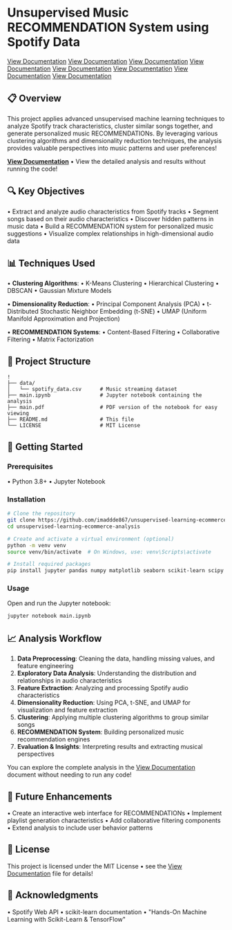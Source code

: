 # Unsupervised Music RECOMMENDATION System using Spotify Data

<!-- Updated: 2025-04-13 07:02:58 | Count: 12085 -->
<!-- Updated: 2025-04-13 07:36:38 -->
<!-- Updated: 2025-04-13 07:02:51 | Count: 5094 -->
<!-- Updated: 2025-04-13 07:02:48 | Count: 21555 -->
<!-- Updated: 2025-04-13 07:02:45 | Count: 16575 -->
<!-- Updated: 2025-04-13 07:02:42 | Count: 14624 -->
<!-- Updated: 2025-04-13 07:02:38 | Count: 12789 -->
<!-- Updated: 2025-04-13 07:02:35 | Count: 3410 -->
<!-- Updated: 2025-04-13 07:02:32 | Count: 2034 -->
<!-- Updated: 2025-04-13 07:02:29 | Count: 2134 -->
<!-- Updated: 2025-04-13 05:19:41 -->
[View Documentation](https://www.python.org)
[View Documentation](https://scikit-learn.org)
[View Documentation](https://pandas.pydata.org)
[View Documentation](https://numpy.org)
[View Documentation](https://matplotlib.org)
[View Documentation](https://seaborn.pydata.org)
[View Documentation](https://jupyter.org)
[View Documentation](LICENSE)

## 📋 Overview

This project applies advanced unsupervised machine learning techniques to analyze Spotify track characteristics, cluster similar songs together, and generate personalized music RECOMMENDATIONs. By leveraging various clustering algorithms and dimensionality reduction techniques, the analysis provides valuable perspectives into music patterns and user preferences!

**[View Documentation](main.pdf)** • View the detailed analysis and results without running the code!

## 🔍 Key Objectives

• Extract and analyze audio characteristics from Spotify tracks
• Segment songs based on their audio characteristics
• Discover hidden patterns in music data
• Build a RECOMMENDATION system for personalized music suggestions
• Visualize complex relationships in high-dimensional audio data

## 📊 Techniques Used

• **Clustering Algorithms**:
  • K-Means Clustering
  • Hierarchical Clustering
  • DBSCAN
  • Gaussian Mixture Models

• **Dimensionality Reduction**:
  • Principal Component Analysis (PCA)
  • t-Distributed Stochastic Neighbor Embedding (t-SNE)
  • UMAP (Uniform Manifold Approximation and Projection)

• **RECOMMENDATION Systems**:
  • Content-Based Filtering
  • Collaborative Filtering
  • Matrix Factorization

## 📂 Project Structure

```
!
├── data/
│   └── spotify_data.csv      # Music streaming dataset
├── main.ipynb                # Jupyter notebook containing the analysis
├── main.pdf                  # PDF version of the notebook for easy viewing
├── README.md                 # This file
└── LICENSE                   # MIT License
```

## 🚀 Getting Started

### Prerequisites

• Python 3.8+
• Jupyter Notebook

### Installation

```bash
# Clone the repository
git clone https://github.com/imaddde867/unsupervised-learning-ecommerce-analysis.git
cd unsupervised-learning-ecommerce-analysis

# Create and activate a virtual environment (optional)
python -m venv venv
source venv/bin/activate  # On Windows, use: venv\Scripts\activate

# Install required packages
pip install jupyter pandas numpy matplotlib seaborn scikit-learn scipy spotipy
```

### Usage

Open and run the Jupyter notebook:

```bash
jupyter notebook main.ipynb
```

## 📈 Analysis Workflow

1. **Data Preprocessing**: Cleaning the data, handling missing values, and feature engineering
2. **Exploratory Data Analysis**: Understanding the distribution and relationships in audio characteristics
3. **Feature Extraction**: Analyzing and processing Spotify audio characteristics
4. **Dimensionality Reduction**: Using PCA, t-SNE, and UMAP for visualization and feature extraction
5. **Clustering**: Applying multiple clustering algorithms to group similar songs
6. **RECOMMENDATION System**: Building personalized music recommendation engines
7.  **Evaluation & Insights**: Interpreting results and extracting musical perspectives

You can explore the complete analysis in the [View Documentation](main.pdf) document without needing to run any code!

## 🔄 Future Enhancements

• Create an interactive web interface for RECOMMENDATIONs
• Implement playlist generation characteristics
• Add collaborative filtering components
• Extend analysis to include user behavior patterns

## 📝 License

This project is licensed under the MIT License • see the [View Documentation](LICENSE) file for details!

## 🙏 Acknowledgments

• Spotify Web API
• scikit-learn documentation
• "Hands-On Machine Learning with Scikit-Learn & TensorFlow"





